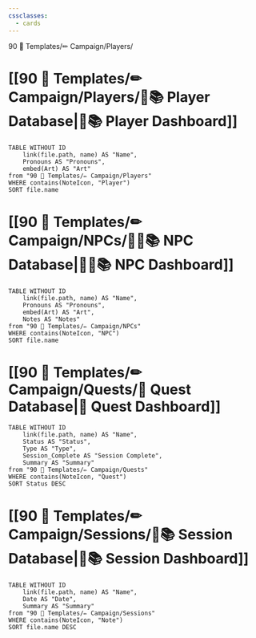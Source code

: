 ```yaml
---
cssclasses:
  - cards
---
```

90 🧩 Templates/✏ Campaign/Players/

# [[90 🧩 Templates/✏ Campaign/Players/🧙📚 Player Database|🧙📚 Player Dashboard]]
```dataview
TABLE WITHOUT ID 
	link(file.path, name) AS "Name", 
	Pronouns AS "Pronouns",
	embed(Art) AS "Art"
from "90 🧩 Templates/✏ Campaign/Players"
WHERE contains(NoteIcon, "Player")
SORT file.name
```

# [[90 🧩 Templates/✏ Campaign/NPCs/👨‍🌾📚 NPC Database|👨‍🌾📚 NPC Dashboard]]
```dataview
TABLE WITHOUT ID 
	link(file.path, name) AS "Name", 
	Pronouns AS "Pronouns",
	embed(Art) AS "Art",
	Notes AS "Notes"
from "90 🧩 Templates/✏ Campaign/NPCs"
WHERE contains(NoteIcon, "NPC")
SORT file.name
```

# [[90 🧩 Templates/✏ Campaign/Quests/🎯 Quest Database|🎯 Quest Dashboard]]
```dataview
TABLE WITHOUT ID 
	link(file.path, name) AS "Name",
	Status AS "Status",
	Type AS "Type",
	Session_Complete AS "Session Complete",
	Summary AS "Summary"
from "90 🧩 Templates/✏ Campaign/Quests"
WHERE contains(NoteIcon, "Quest")
SORT Status DESC
```

# [[90 🧩 Templates/✏ Campaign/Sessions/🧻📚 Session Database|🧻📚 Session Dashboard]]
```dataview
TABLE WITHOUT ID 
	link(file.path, name) AS "Name", 
	Date AS "Date",
	Summary AS "Summary"
from "90 🧩 Templates/✏ Campaign/Sessions"
WHERE contains(NoteIcon, "Note")
SORT file.name DESC
```
